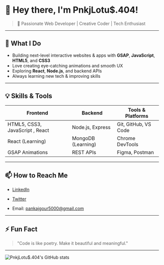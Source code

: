 # 👋 Hey there, I'm PnkjLotu$.404!

> 🚀 Passionate Web Developer | Creative Coder | Tech Enthusiast

---

## 🔭 What I Do

- Building next-level interactive websites & apps with **GSAP**, **JavaScript**, **HTML5**, and **CSS3**  
- Love creating eye-catching animations and smooth UX  
- Exploring **React**, **Node.js**, and backend APIs  
- Always learning new tech & improving skills

---

## 💡 Skills & Tools

| Frontend | Backend | Tools & Platforms |
| -------- | ------- | ----------------- |
| HTML5, CSS3, JavaScript , React | Node.js, Express | Git, GitHub, VS Code |
| React (Learning) | MongoDB (Learning) | Chrome DevTools |
| GSAP Animations | REST APIs | Figma, Postman |

---

## 📫 How to Reach Me

- [LinkedIn](https://linkedin.com/in/pankajlotus404)  
- [Twitter](https://twitter.com/pnkjLotus_404)  
 
- Email: pankajgour5000@gmail.com

---

## ⚡ Fun Fact

> "Code is like poetry. Make it beautiful and meaningful."

---

![PnkjLotu$.404's GitHub stats](https://github-readme-stats.vercel.app/api?username=PnkjLotu404&show_icons=true&theme=radical)
